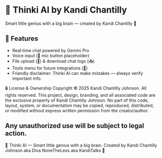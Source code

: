 # 🧠 Thinki AI by Kandi Chantilly

Smart little genius with a big brain — created by Kandi Chantilly 💖

## 🚀 Features
- Real‑time chat powered by Gemini Pro
- Voice input (🎤 mic button placeholder)
- File upload (📎) & download chat logs (📥)
- Tools menu for future integrations (🧰)
- Friendly disclaimer: Thinki AI can make mistakes — always verify important info.
  
🔒 License & Ownership Copyright © 2025 Kandi Chantilly Johnson. All rights reserved. This project, design, branding, and all associated code are the exclusive property of Kandi Chantilly Johnson. No part of this code, layout, system, or documentation may be copied, reproduced, distributed, or modified without express written permission from the creator/author.

Any unauthorized use will be subject to legal action.
---

🧠 Thinki AI — Smart little genius with a big brain. Created by Kandi Chantilly Johnson aka Diva NoneTheLess aka KandiTalks 💖
